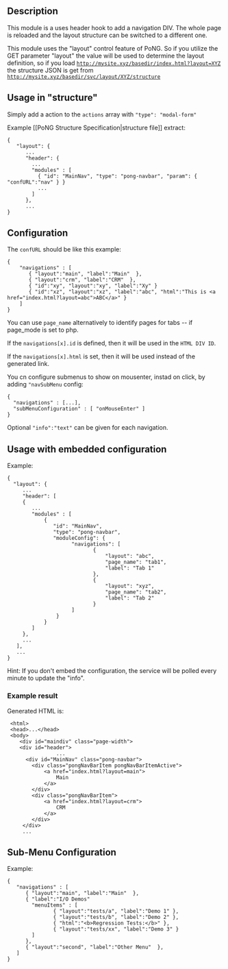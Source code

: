 ## Description
This module is a uses header hook to add a navigation DIV. 
The whole page is reloaded and the layout structure can be switched to a different one. 

This module uses the "layout" control feature of PoNG. So if you utilize the GET parameter "layout" the value  will be used to 
determine the layout definition, so if you load <code><nowiki>http://mysite.xyz/basedir/index.html?layout=XYZ</nowiki></code> the structure JSON is get from <code><nowiki>http://mysite.xyz/basedir/svc/layout/XYZ/structure</nowiki></code>

## Usage in "structure" 
Simply add a action to the <code>actions</code> array with <code>"type": "modal-form"</code>

Example [[PoNG Structure Specification|structure file]] extract:

    {
       "layout": {
          ...
          "header": {
            ...
            "modules" : [ 
              { "id": "MainNav", "type": "pong-navbar", "param": { "confURL":"nav" } }
              ...
            ] 
          },
          ...
    }

## Configuration 
The <code>confURL</code> should be like this example:

    {
        "navigations" : [
           { "layout":"main", "label":"Main"  },
           { "layout":"crm", "label":"CRM"  },
           { "id":"xy", "layout":"xy", "label":"Xy" }
           { "id":"xz", "layout":"xz", "label":"abc", "html":"This is <a href="index.html?layout=abc">ABC</a>" }
        ]
    }

You can use <code>page_name</code> alternatively to identify pages for tabs -- if page_mode is set to php.

If the `navigations[x].id` is defined, then it will be used in the `HTML DIV ID`.

If the `navigations[x].html` is set, then it will be used instead of the generated link.

You cn configure submenus to show on mousenter, instad on click, by adding `"navSubMenu` config:

    {
      "navigations" : [...],
      "subMenuConfiguration" : [ "onMouseEnter" ]
    }
    

Optional `"info":"text"` can be given for each navigation.

## Usage with embedded configuration 
Example:

    {
      "layout": {
         ...
         "header": [
         {
            ...
            "modules" : [ 
                {  
                   "id": "MainNav", 
                   "type": "pong-navbar", 
                   "moduleConfig": {
                         "navigations": [
                                {
                                    "layout": "abc",
                                    "page_name": "tab1",
                                    "label": "Tab 1"
                                },
                                {
                                    "layout": "xyz",
                                    "page_name": "tab2",
                                    "label": "Tab 2"
                                }
                         ]
                    }
                } 
            ] 
         },
         ...
       ],
       ...
    }

Hint: If you don't embed the configuration, the service will be polled every minute to update the "info". 

### Example result 
Generated HTML is:

     <html>
     <head>...</head>
     <body>
        <div id="maindiv" class="page-width">
        <div id="header">
                    ...
          <div id="MainNav" class="pong-navbar">
            <div class="pongNavBarItem pongNavBarItemActive">
                <a href="index.html?layout=main">
                    Main
                </a>
            </div>
            <div class="pongNavBarItem">
                <a href="index.html?layout=crm">
                    CRM
                </a>
            </div>
         </div>
         ...

## Sub-Menu Configuration

Example:

    {
       "navigations" : [
          { "layout":"main", "label":"Main"  },
          { "label":"I/O Demos"
            "menuItems" : [
                   { "layout":"tests/a", "label":"Demo 1" },
                   { "layout":"tests/b", "label":"Demo 2" },
                   { "html":"<b>Regression Tests:</b>" },
                   { "layout":"tests/xx", "label":"Demo 3" }
            ]  
          },
          { "layout":"second", "label":"Other Menu"  },
       ]
    }

